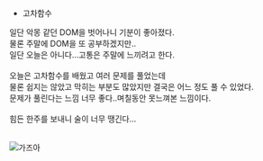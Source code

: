 - 고차함수

일단 악몽 같던 DOM을 벗어나니 기분이 좋아졌다.<br>
물론 주말에 DOM을 또 공부하겠지만..<br>
일단 오늘은 아니다...고통은 주말에 느끼려고 한다.<br>
<br>
오늘은 고차함수를 배웠고 여러 문제를 풀었는데<br>
물론 쉽지는 않았고 막히는 부분도 많았지만 결국은 어느 정도 풀 수 있었다.<br>
문제가 풀린다는 느낌 너무 좋다..며칠동안 못느껴본 느낌이다.<br>
<br>
힘든 한주를 보내니 술이 너무 땡긴다...<br>
<br>

![가즈아](https://file3.instiz.net/data/file3/2018/03/17/0/6/1/0619ca0f3c6ee10d50d369866613f165.gif)
